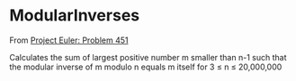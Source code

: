 # ModularInverses

From [Project Euler: Problem 451](https://projecteuler.net/problem=451)

Calculates the sum of largest positive number m smaller than n-1 such that the modular inverse of m modulo n equals m itself for 3 ≤ n ≤ 20,000,000